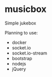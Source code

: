 musicbox
========

Simple jukebox

Planning to use:

* docker
* socket.io
* socket.io-stream
* bootstrap
* nodejs
* jQuery
